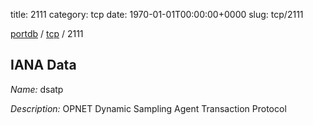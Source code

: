 title: 2111
category: tcp
date: 1970-01-01T00:00:00+0000
slug: tcp/2111

[portdb](/) / [tcp](/category/tcp.html) / 2111


## IANA Data

_Name:_ dsatp

_Description:_ OPNET Dynamic Sampling Agent Transaction Protocol

